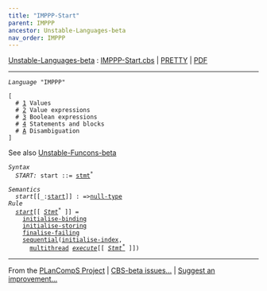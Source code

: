 ```yaml
---
title: "IMPPP-Start"
parent: IMPPP
ancestor: Unstable-Languages-beta
nav_order: IMPPP
---
```


[Unstable-Languages-beta] : [IMPPP-Start.cbs] \| [PRETTY] \| [PDF]


----
<div class="highlighter-rouge"><pre class="highlight"><code><i class="keyword">Language</i> <span id="Language_IMPPP">"IMPPP"</span></code></pre></div>
<div class="highlighter-rouge"><pre class="highlight"><code>[
  # <a href="../IMPPP-1/index.html#SectionNumber_1">1</a> Values
  # <a href="../IMPPP-2/index.html#SectionNumber_2">2</a> Value expressions
  # <a href="../IMPPP-3/index.html#SectionNumber_3">3</a> Boolean expressions
  # <a href="../IMPPP-4/index.html#SectionNumber_4">4</a> Statements and blocks
  # <a href="../IMPPP-Disambiguation/index.html#SectionNumber_A">A</a> Disambiguation
]</code></pre></div>


 
See also [Unstable-Funcons-beta]


<div class="highlighter-rouge"><pre class="highlight"><code><i class="keyword">Syntax</i>
  <i class="keyword"></i><i class="var"><i class="var"><span id="VariableStem_START">START</span></i>:</i> <span class="syn-name"><span id="SyntaxName_start">start</span></span> ::= <span class="syn-name"><a href="../IMPPP-4/index.html#SyntaxName_stmt">stmt</a></span><sup class="sup">*</sup></code></pre></div>

<div class="highlighter-rouge"><pre class="highlight"><code><i class="keyword">Semantics</i>
  <i class="sem-name"><span id="SemanticsName_start">start</span></i>[[_:<span class="syn-name"><a href="#SyntaxName_start">start</a></span>]] : =><span class="name"><a href="../../../../../Funcons-beta/Values/Primitive/Null/index.html#Name_null-type">null-type</a></span>
<i class="keyword">Rule</i>
  <i class="sem-name"><a href="#SemanticsName_start">start</a></i>[[ <span id="Variable78_Stmt*"><i class="var"><a href="../IMPPP-4/index.html#VariableStem_Stmt">Stmt</a><sup class="sup">*</sup></i></span> ]] = 
    <span class="name"><a href="../../../../../Funcons-beta/Computations/Normal/Binding/index.html#Name_initialise-binding">initialise-binding</a></span> 
    <span class="name"><a href="../../../../../Funcons-beta/Computations/Normal/Storing/index.html#Name_initialise-storing">initialise-storing</a></span>
    <span class="name"><a href="../../../../../Funcons-beta/Computations/Abnormal/Failing/index.html#Name_finalise-failing">finalise-failing</a></span>
    <span class="name"><a href="../../../../../Funcons-beta/Computations/Normal/Flowing/index.html#Name_sequential">sequential</a></span>(<span class="name"><a href="../../../../../Unstable-Funcons-beta/Computations/Normal/Indexing/index.html#Name_initialise-index">initialise-index</a></span>,
      <span class="name"><a href="../../../../../Unstable-Funcons-beta/Computations/Threads/Multithreading/index.html#Name_multithread">multithread</a></span> <i class="sem-name"><a href="../IMPPP-4/index.html#SemanticsName_execute">execute</a></i>[[ <a href="#Variable78_Stmt*"><i class="var">Stmt<sup class="sup">*</sup></i></a> ]])</code></pre></div>



[Funcons-beta]: /CBS-beta/docs/Funcons-beta
  "FUNCONS-BETA"
[Unstable-Funcons-beta]: /CBS-beta/docs/Unstable-Funcons-beta
  "UNSTABLE-FUNCONS-BETA"
[Languages-beta]: /CBS-beta/docs/Languages-beta
  "LANGUAGES-BETA"
[Unstable-Languages-beta]: /CBS-beta/docs/Unstable-Languages-beta
  "UNSTABLE-LANGUAGES-BETA"
[CBS-beta]: /CBS-beta
  "CBS-BETA"
[IMPPP-Start.cbs]: https://github.com/plancomps/CBS-beta/blob/math/Unstable-Languages-beta/IMP-Plus-Plus/IMPPP-cbs/IMPPP/IMPPP-Start/IMPPP-Start.cbs
  "CBS SOURCE FILE ON GITHUB"
[PLAIN]: /CBS-beta/docs/Unstable-Languages-beta/IMP-Plus-Plus/IMPPP-cbs/IMPPP/IMPPP-Start
  "CBS SOURCE WEB PAGE"
[PRETTY]: /CBS-beta/math/Unstable-Languages-beta/IMP-Plus-Plus/IMPPP-cbs/IMPPP/IMPPP-Start
  "CBS-KATEX WEB PAGE"
[PDF]: https://github.com/plancomps/CBS-beta/blob/math/Unstable-Languages-beta/IMP-Plus-Plus/IMPPP-cbs/IMPPP/IMPPP-Start/IMPPP-Start.pdf
  "CBS-LATEX PDF FILE"
[PLanCompS Project]: https://plancomps.github.io
  "PROGRAMMING LANGUAGE COMPONENTS AND SPECIFICATIONS PROJECT HOME PAGE"

____

From the [PLanCompS Project] | [CBS-beta issues...] | [Suggest an improvement...]

[CBS-beta issues...]: https://github.com/plancomps/CBS-beta/issues
   "CBS-BETA ISSUE REPORTS ON GITHUB"
 [Suggest an improvement...]: mailto:plancomps@gmail.com?Subject=CBS-beta%20-%20comment&Body=Re%3A%20CBS-beta%20specification%20at%20IMPPP/IMPPP-Start/IMPPP-Start.cbs%0A%0AComment/Query/Issue/Suggestion%3A%0A%0A%0ASignature%3A%0A
   "GENERATE AN EMAIL TEMPLATE"
